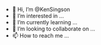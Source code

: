- 👋 Hi, I’m @KenSingson
- 👀 I’m interested in ...
- 🌱 I’m currently learning ...
- 💞️ I’m looking to collaborate on ...
- 📫 How to reach me ...

<!---
KenSingson/KenSingson is a ✨ special ✨ repository because its `README.md` (this file) appears on your GitHub profile.
You can click the Preview link to take a look at your changes.
--->
